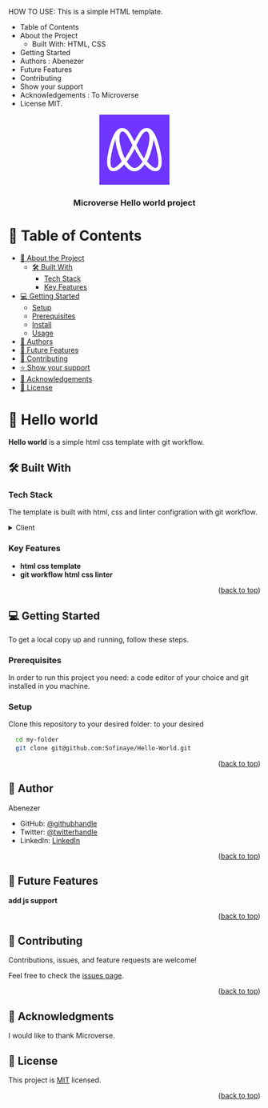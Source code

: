 <a name="readme-top"></a>


HOW TO USE:
This is a simple HTML template.
- Table of Contents
- About the Project
  - Built With: HTML, CSS
- Getting Started
- Authors : Abenezer 
- Future Features
- Contributing
- Show your support
- Acknowledgements : To Microverse
- License MIT.


<div align="center">
  <!-- You are encouraged to replace this logo with your own! Otherwise you can also remove it. -->
  <img src="./microverse-logo.png" alt="logo" width="140"  height="auto" />
  <br/>

  <h3><b>Microverse Hello world project</b></h3>

</div>

<!-- TABLE OF CONTENTS -->

# 📗 Table of Contents

- [📖 About the Project](#about-project)
  - [🛠 Built With](Html,Css)
    - [Tech Stack](#tech-stack)
    - [Key Features](#key-features)
- [💻 Getting Started](#getting-started)
  - [Setup](#setup)
  - [Prerequisites](#prerequisites)
  - [Install](#install)
  - [Usage](#usage)
- [👥 Authors](Abenezer)
- [🔭 Future Features](#future-features)
- [🤝 Contributing](#contributing)
- [⭐️ Show your support](#support)
- [🙏 Acknowledgements](#acknowledgements)
- [📝 License](#license)

<!-- PROJECT DESCRIPTION -->

# 📖  Hello world <a name="about-project"></a>



**Hello world** is a simple html css template with git workflow.

## 🛠 Built With <a name="built-with"></a>

### Tech Stack <a name="tech-stack"></a>

The template is built with html, css and linter configration with git workflow. 

<details>
  <summary>Client</summary>
  <ul>
    <li><a href="https://developer.mozilla.org/en-US/docs/Web/HTML">html</a></li>
    <li><a href="https://developer.mozilla.org/en-US/docs/Web/CSS">css</a></li>
  </ul>
</details>


### Key Features <a name="key-features"></a>



- **html css template**
- **git workflow html css linter**


<p align="right">(<a href="#readme-top">back to top</a>)</p>

## 💻 Getting Started <a name="getting-started"></a>


To get a local copy up and running, follow these steps.

### Prerequisites

In order to run this project you need: a code editor of your choice and git installed in you machine.



### Setup

Clone this repository to your desired folder: to your desired 

```sh
  cd my-folder
  git clone git@github.com:Sofinaye/Hello-World.git
```

<p align="right">(<a href="#readme-top">back to top</a>)</p>

<!-- AUTHORS -->

## 👤 Author <a name="authors"></a>
  Abenezer 


- GitHub: [@githubhandle](https://github.com/Sofinaye)
- Twitter: [@twitterhandle](https://twitter.com/twitterhandle)
- LinkedIn: [LinkedIn](https://www.linkedin.com/in/abenezer-fekadu/)


<p align="right">(<a href="#readme-top">back to top</a>)</p>

<!-- FUTURE FEATURES -->

## 🔭 Future Features <a name="future-features"></a>



 **add js support**


<p align="right">(<a href="#readme-top">back to top</a>)</p>



## 🤝 Contributing <a name="contributing"></a>

Contributions, issues, and feature requests are welcome!

Feel free to check the [issues page](../../issues/).

<p align="right">(<a href="#readme-top">back to top</a>)</p>


## 🙏 Acknowledgments <a name="acknowledgements"></a>


I would like to thank Microverse.


## 📝 License <a name="license"></a>

This project is [MIT](./LICENSE) licensed.

<p align="right">(<a href="#readme-top">back to top</a>)</p>
